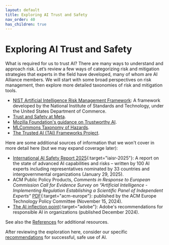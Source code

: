 ```yaml
---
layout: default
title: Exploring AI Trust and Safety
nav_order: 40
has_children: true
---
```


# Exploring AI Trust and Safety

What is required for us to trust AI? There are many ways to understand and approach risk. Let’s review a few ways of categorizing risk and mitigation strategies that experts in the field have developed, many of whom are AI Alliance members. We will start with some broad perspectives on risk management, then explore more detailed taxonomies of risk and mitigation tools.

* [NIST Artificial Intelligence Risk Management Framework]({{site.baseurl}}/exploring/nist-risk-framework): A framework developed by the National Institute of Standards and Technology, under the United States Department of Commerce.
* [Trust and Safety at Meta]({{site.baseurl}}/exploring/meta-trust-safety).
* [Mozilla Foundation's guidance on Trustworthy AI]({{site.baseurl}}/exploring/mozilla-trustworthy-ai).
* [MLCommons Taxonomy of Hazards]({{site.baseurl}}/exploring/mlcommons-taxonomy-hazards).
* [The Trusted AI (TAI) Frameworks Project]({{site.baseurl}}/exploring/tai-frameworks).

Here are some additional sources of information that we won't cover in more detail here (but we may expand coverage later):

* [International AI Safety Report 2025](https://www.gov.uk/government/publications/international-ai-safety-report-2025){:target="iaisr-2025"}: A report on the state of advanced AI capabilities and risks – written by 100 AI experts including representatives nominated by 33 countries and intergovernmental organizations (January 29, 2025).
* ACM Public Policy Products, _Comments in Response to European Commission Call for Evidence Survey on “Artificial Intelligence - Implementing Regulation Establishing a Scientific Panel of Independent Experts”_ [PDF](https://www.acm.org/binaries/content/assets/public-policy/acm-europetpc-consultation-2024---general-purpose-ai-code-of-practice.pdf){:target="acm-europe"}: published by the ACM Europe Technology Policy Committee (November 15, 2024).
* [The AI inflection point](https://www.adobe.com/acrobat/business/reports/sdk/ai-inflection-point.html){:target="adobe"}: Adobe's recommendations for responsible AI in organizations (published December 2024).

See also the [References]({{site.baseurl}}/recommendations) for additional resources.

After reviewing the exploration here, consider our specific [recommendations]({{site.baseurl}}/safety-recommendations/safety-recommendations) for successful, safe use of AI.
